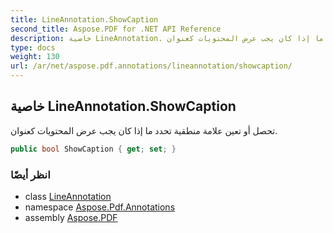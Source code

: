 ```yaml
---
title: LineAnnotation.ShowCaption
second_title: Aspose.PDF for .NET API Reference
description: خاصية LineAnnotation. تحصل أو تعين علامة منطقية تحدد ما إذا كان يجب عرض المحتويات كعنوان
type: docs
weight: 130
url: /ar/net/aspose.pdf.annotations/lineannotation/showcaption/
---
```

## خاصية LineAnnotation.ShowCaption

تحصل أو تعين علامة منطقية تحدد ما إذا كان يجب عرض المحتويات كعنوان.

```csharp
public bool ShowCaption { get; set; }
```

### انظر أيضًا

* class [LineAnnotation](../)
* namespace [Aspose.Pdf.Annotations](../../../aspose.pdf.annotations/)
* assembly [Aspose.PDF](../../../)